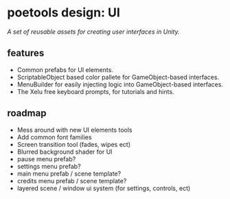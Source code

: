 # poetools design: UI
_A set of reusable assets for creating user interfaces in Unity._

## features
- Common prefabs for UI elements.
- ScriptableObject based color pallete for GameObject-based interfaces.
- MenuBuilder for easily injecting logic into GameObject-based interfaces.
- The Xelu free keyboard prompts, for tutorials and hints.

## roadmap
- Mess around with new UI elements tools
- Add common font families
- Screen transition tool (fades, wipes ect)
- Blurred background shader for UI
- pause menu prefab?
- settings menu prefab?
- main menu prefab / scene template?
- credits menu prefab / scene template?
- layered scene / window ui system (for settings, controls, ect)
